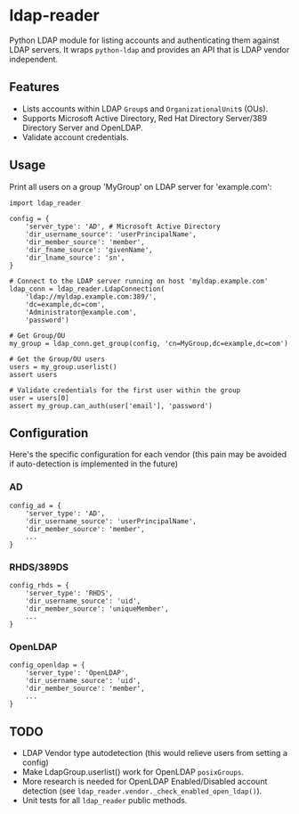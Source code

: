 # ldap-reader

Python LDAP module for listing accounts and authenticating them against LDAP servers.
It wraps `python-ldap` and provides an API that is LDAP vendor independent.

## Features

- Lists accounts within LDAP `Group`s and `OrganizationalUnit`s (OUs).
- Supports Microsoft Active Directory, Red Hat Directory Server/389 Directory Server and OpenLDAP.
- Validate account credentials.

## Usage

Print all users on a group 'MyGroup' on LDAP server for 'example.com': 

```
import ldap_reader

config = {
    'server_type': 'AD', # Microsoft Active Directory
    'dir_username_source': 'userPrincipalName',
    'dir_member_source': 'member',
    'dir_fname_source': 'givenName',
    'dir_lname_source': 'sn',
}

# Connect to the LDAP server running on host 'myldap.example.com'
ldap_conn = ldap_reader.LdapConnection(
    'ldap://myldap.example.com:389/', 
    'dc=example,dc=com', 
    'Administrator@example.com',
    'password')

# Get Group/OU
my_group = ldap_conn.get_group(config, 'cn=MyGroup,dc=example,dc=com')

# Get the Group/OU users
users = my_group.userlist()
assert users

# Validate credentials for the first user within the group
user = users[0]
assert my_group.can_auth(user['email'], 'password')
``` 

## Configuration

Here's the specific configuration for each vendor (this pain may be avoided if auto-detection is implemented in the future)

### AD

```
config_ad = {
    'server_type': 'AD',
    'dir_username_source': 'userPrincipalName',
    'dir_member_source': 'member',
    ...
}
```

### RHDS/389DS

```
config_rhds = {
    'server_type': 'RHDS',
    'dir_username_source': 'uid',
    'dir_member_source': 'uniqueMember',
    ...
}
```

### OpenLDAP

```
config_openldap = {
    'server_type': 'OpenLDAP',
    'dir_username_source': 'uid',
    'dir_member_source': 'member',
    ...
}
```

## TODO

- LDAP Vendor type autodetection (this would relieve users from setting a config)
- Make LdapGroup.userlist() work for OpenLDAP `posixGroups`.
- More research is needed for OpenLDAP Enabled/Disabled account detection (see `ldap_reader.vendor._check_enabled_open_ldap()`).
- Unit tests for all `ldap_reader` public methods.
